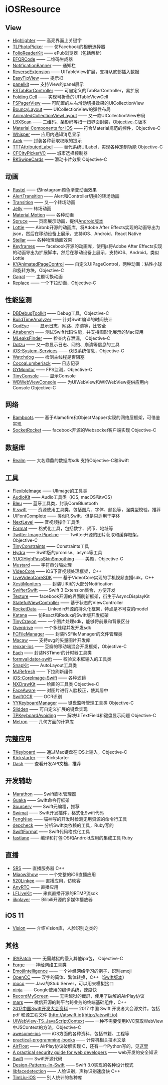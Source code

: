 # iOSResource

## View

* [Highlighter](https://github.com/younatics/Highlighter) —— 高亮界面上关键字
* [TLPhotoPicker](https://github.com/tilltue/TLPhotoPicker) —— 仿Facebook的相册选择器
* [FolioReaderKit](https://github.com/FolioReader/FolioReaderKit) —— ePub浏览器（包括解析）
* [EFQRCode](https://github.com/EyreFree/EFQRCode) —— 二维码生成器
* [NotificationBanner](https://github.com/Daltron/NotificationBanner) —— 通知栏
* [ReverseExtension](https://github.com/marty-suzuki/ReverseExtension) —— UITableView扩展，支持从底部插入数据
* [EasyTipView](https://github.com/teodorpatras/EasyTipView) —— 提示框
* [panelkit](https://github.com/louisdh/panelkit) —— 支持View的panel展示
* [ESTabBarController](https://github.com/eggswift/ESTabBarController) —— 可自定义的TabBarController，易扩展
* [Folding Cell](https://github.com/Ramotion/folding-cell) —— 实现可折叠的UITableViewCell
* [FSPagerView](https://github.com/WenchaoD/FSPagerView) —— 可配置的左右滑动切换效果的UICollectionView
* [BouncyLayout](https://github.com/roberthein/BouncyLayout) —— UICollectionView的弹性布局
* [AnimatedCollectionViewLayout](https://github.com/KelvinJin/AnimatedCollectionViewLayout) —— 又一款UICollectionView布局
* [LBXScan](https://github.com/MxABC/swiftScan) —— 二维码、条形码等扫一扫界面封装，[Objective-C版本](https://github.com/MxABC/LBXScan)
* [Material Components for iOS](https://github.com/material-components/material-components-ios) —— 符合Material规范的控件，Objective-C
* [Whisper](https://github.com/hyperoslo/Whisper) —— 应用内通知消息显示
* [Arek](https://github.com/ennioma/arek) —— 封装各种获取权限的提示
* [TTTAttributedLabel](https://github.com/TTTAttributedLabel/TTTAttributedLabel) —— 替代系统UILabel，实现各种定制功能 Objective-C
* [CFCityPickerVC](https://github.com/CharlinFeng/CFCityPickerVC) —— 城市选择控制器
* [RKSwipeCards](https://github.com/cwRichardKim/RKSwipeCards) —— 滑动卡片效果 Objective-C

## 动画

* [Pastel](https://github.com/cruisediary/Pastel) —— 仿Instagram颜色渐变动画效果
* [AlertTransition](https://github.com/loopeer/AlertTransition) —— Alert和Controller切换的转场动画
* [Transition](https://github.com/Touchwonders/Transition) —— 又一个转场动画
* [Jelly](https://github.com/SebastianBoldt/Jelly) —— 转场动画
* [Material Motion](https://github.com/material-motion/material-motion-swift) —— 各种动画
* [Spruce](https://github.com/willowtreeapps/spruce-ios) —— 页面展示动画，提供[Android版本](https://github.com/willowtreeapps/spruce-android)
* [Lottie](https://github.com/airbnb/lottie-ios) —— Airbnb开源的动画库，将Adobe After Effects实现的动画导出为json，然后在移动设备上展示，支持iOS、Android、React Native
* [Stellar](https://github.com/AugustRush/Stellar) —— 各种物理动画效果
* [Keyframes](https://github.com/facebookincubator/Keyframes) —— facebook开源的动画库，使用js将Adobe After Effects实现的动画导出为扩展脚本，然后在移动设备上展示，支持iOS、Android，类似Lottie
* [KYAnimatedPageControl](https://github.com/KittenYang/KYAnimatedPageControl) —— 自定义UIPageControl，两种动画：粘性小球和旋转方块，Objective-C
* [Gagat](https://github.com/Boerworz/Gagat) —— 主题切换动画
* [Replace](https://github.com/MartinRGB/Replace-iOS) —— 一个下拉动画，Objective-C

## 性能监测

* [DBDebugToolkit](https://github.com/dbukowski/DBDebugToolkit) —— Debug工具，Objective-C
* [BuildTimeAnalyzer](https://github.com/RobertGummesson/BuildTimeAnalyzer-for-Xcode) —— 针对Swift编译的时间统计
* [GodEye](https://github.com/zixun/GodEye) —— 显示日志、网路、崩溃等，比较全
* [Attabench](https://github.com/lorentey/Attabench) —— 测试Swift代码性能，并支持图形化展示的Mac应用
* [MLeaksFinder](https://github.com/Zepo/MLeaksFinder) —— 检查内存泄漏， Objective-C
* [Dotzu](https://github.com/remirobert/Dotzu) —— 又一款显示日志、网络、崩溃等信息的工具
* [iOS-System-Services](https://github.com/Shmoopi/iOS-System-Services) —— 获取系统信息，Objective-C
* [Watchdog](https://github.com/wojteklu/Watchdog) —— 检测主线程是否阻塞
* [CocoaLumberjack](https://github.com/CocoaLumberjack/CocoaLumberjack) —— 日志记录
* [GYMonitor](https://github.com/featuretower/GYMonitor) —— FPS监测，Objective-C
* [TinyConsole](https://github.com/Cosmo/TinyConsole) —— 显示Console
* [WBWebViewConsole](https://github.com/Naituw/WBWebViewConsole) —— 为UIWebView和WKWebView提供应用内Console Objective-C

## 网络

* [Bamboots](https://github.com/mmoaay/Bamboots) —— 基于Alamofire和ObjectMapper实现的网络层框架，可借鉴实现
* [SocketRocket](https://github.com/facebook/SocketRocket) —— facebook开源的Websocket客户端实现 Objective-C

## 数据库

* [Realm](https://github.com/realm/realm-cocoa) —— 大名鼎鼎的数据库sdk 支持Objective-C和Swift

## 工具

* [FlexibleImage](https://github.com/Kawoou/FlexibleImage) —— UIImage的工具类
* [AudioKit](https://github.com/audiokit/AudioKit) —— Audio工具类（iOS, macOS和tvOS）
* [Bleu](https://github.com/1amageek/Bleu) —— 蓝牙工具类，封装CoreBluetooth
* [R.swift](https://github.com/mac-cain13/R.swift) —— 资源使用工具类，包括图片、字体、颜色等，强类型校验，推荐
* [UIFontComplete](https://github.com/Nirma/UIFontComplete) —— 类似R.Swift，但是只适用于字体
* [NextLevel](https://github.com/NextLevel/NextLevel) —— 音视频操作工具类
* [Format](https://github.com/marmelroy/Format) —— 格式化工具，包括数字、货币、地址等
* [Twitter Image Pipeline](https://github.com/twitter/ios-twitter-image-pipeline) —— Twitter开源的图片获取和缓存框架， Objective-C
* [TinyConstraints](https://github.com/roberthein/TinyConstraints) —— Constraints工具
* [Hydra](https://github.com/malcommac/Hydra) —— Swift版的promise、async等工具
* [YUCIHighPassSkinSmoothing](https://github.com/YuAo/YUCIHighPassSkinSmoothing) —— 美颜，Objective-C
* [Mustard](https://github.com/mathewsanders/Mustard) —— 字符串分隔处理
* [VideoCore](https://github.com/jgh-/VideoCore) —— iOS下音视频处理框架，C++
* [LiveVideoCoreSDK](https://github.com/runner365/LiveVideoCoreSDK) —— 基于VideoCore实现的手机视频直播sdk，C++
* [XestiMonitors](https://github.com/eBardX/XestiMonitors) —— 封装UIKit的大部分Notification
* [SwifterSwift](https://github.com/SwifterSwift/SwifterSwift) —— Swift 3 Extension集合，方便开发
* [Texture](https://github.com/texturegroup/texture) —— facebook开源的界面刷新框架，衍生于AsyncDisplayKit
* [StatefulViewController](https://github.com/aschuch/StatefulViewController) —— 基于状态的ViewController
* [RocketData](https://github.com/linkedin/RocketData) —— Linkedin开源的持久化框架，特点是不可变的model
* [Katana](https://github.com/BendingSpoons/katana-swift) —— 仿React和Redux的Swift版开发框架
* [TinyCrayon](https://github.com/TinyCrayon/TinyCrayon-iOS-SDK) —— 一个图片处理sdk，能够将前景和背景区分
* [Overdrive](https://github.com/arikis/Overdrive) —— 一个多线程并发开发sdk
* [FCFileManager](https://github.com/fabiocaccamo/FCFileManager) —— 封装NSFileManager的文件管理类
* [Macaw](https://github.com/exyte/Macaw) —— 支持svg的矢量图片开发库
* [rexxar-ios](https://github.com/douban/rexxar-ios) —— 豆瓣的移动端混合开发框架，Objective-C
* [Each](https://github.com/dalu93/Each) —— 封装NSTimer的计时器工具类
* [formvalidator-swift](https://github.com/ustwo/formvalidator-swift) —— 校验文本框输入的工具类
* [SnapKit](https://github.com/SnapKit/SnapKit) —— AutoLayout工具类
* [MJRefresh](https://github.com/CoderMJLee/MJRefresh) —— 下拉刷新组件
* [iOS-CoreImage-Swift](https://github.com/zhangao0086/iOS-CoreImage-Swift) —— 各种滤镜
* [NXDrawKit](https://github.com/Nicejinux/NXDrawKit) —— 绘画的工具类 Objective-C
* [FaceAware](https://github.com/BeauNouvelle/FaceAware) —— 对图片进行人脸校正，使其居中
* [SwiftOCR](https://github.com/garnele007/SwiftOCR) —— OCR识别
* [YYKeyboardManager](https://github.com/ibireme/YYKeyboardManager) —— 键盘监听管理工具类 Objective-C
* [Slidden](https://github.com/Brimizer/Slidden) —— 可自定义扩展的键盘实现
* [TPKeyboardAvoiding](https://github.com/michaeltyson/TPKeyboardAvoiding) —— 解决UITextField和键盘显示问题 Objective-C
* [Metron](https://github.com/toineheuvelmans/Metron) —— 几何方面的计算库

## 完整应用

* [TKeyboard](https://github.com/music4kid/TKeyboard) —— 通过Mac键盘在iOS上输入，Objective-C
* [Kickstarter](https://github.com/kickstarter/ios-oss) —— Kickstarter
* [Dash](https://github.com/Kapeli/Dash-iOS) —— 查看开发API文档，推荐

## 开发辅助

* [Marathon](https://github.com/JohnSundell/Marathon) —— Swift脚本管理器
* [Guaka](https://github.com/nsomar/Guaka) —— Swift命令行框架
* [Sourcery](https://github.com/krzysztofzablocki/Sourcery) —— Swift元编程，推荐
* [Swimat](https://github.com/Jintin/Swimat) —— Swift开发插件，格式化Swift代码
* [FengNiao](https://github.com/onevcat/FengNiao) —— 喵神写的开发时检测无用资源的命令行工具
* [depcheck](https://github.com/wojteklu/depcheck) —— 分析Swift类依赖的工具，Ruby写的
* [SwiftFormat](https://github.com/nicklockwood/SwiftFormat) —— Swift代码格式化工具
* [fastlane](https://github.com/fastlane/fastlane) —— 编译和打包iOS和Android应用的集成工具 Ruby

## 直播

* [SRS](https://github.com/smartdu/srs) —— 直播服务器 C++
* [MiaowShow](https://github.com/SunLiner/MiaowShow) —— 一个完整的iOS直播应用
* [520Linkee](https://github.com/jiaair/520Linkee) —— 直播应用，仿映客
* [AnyRTC](https://github.com/AnyRTC/AnyRTC-RTMP) —— 直播应用
* [LFLiveKit](https://github.com/LaiFengiOS/LFLiveKit) —— 来疯直播开源的RTMP流sdk
* [ijkplayer](https://github.com/Bilibili/ijkplayer) —— Bilibili开源的多媒体播放器

## iOS 11

* [Vision](https://github.com/jeffreybergier/Blog-Getting-Started-with-Vision) —— 介绍Vision库，人脸识别之类的

## 其他

* [IPAPatch](https://github.com/Naituw/IPAPatch) —— 无需越狱的侵入其他ipa包， Objective-C
* [Forge](https://github.com/hollance/Forge) —— 神经网络工具类
* [EmojiIntelligence](https://github.com/Luubra/EmojiIntelligence) —— 一个神经网络学习的例子，识别emoji
* [OpenCC](https://github.com/BYVoid/OpenCC) —— 汉字的简体、繁体转换，C++（[Swift版本](https://github.com/XQS6LB3A/SwiftyOpenCC)）
* [moco](https://github.com/dreamhead/moco) —— Java的Stub Server，可以用来模拟接口
* [ninja](https://github.com/ninja-build/ninja) —— Google使用的编译系统，速度快
* [RecordMyScreen](https://github.com/xindawndev/RecordMyScreen-iOS10) —— 无需越狱的截屏，使用了破解的AirPlay协议
* [mars](https://github.com/Tencent/mars) —— 微信开源的跨平台跨业务的终端基础组件，C++
* [2017中国Swift开发大会资料](https://github.com/atConf/atswift-2017-resources) —— 2017 中国 Swift 开发者大会源文件，包括 pdf 和源工程文件 [http://atswift.io](http://atswift.io)
* [UIWebView-TS_JavaScriptContext](https://github.com/TomSwift/UIWebView-TS_JavaScriptContext) —— 一种不需要使用KVC获取WebView中JSContext的方法，Objective-C
* [awesome-ios](https://github.com/vsouza/awesome-ios) —— iOS方面的各种资料，包括书籍、工程等
* [practical-programming-books](https://github.com/EZLippi/practical-programming-books) —— 计算机相关技术文章
* [AirFloat](https://github.com/trenskow/AirFloat) —— AirPlay协议破解实现 C，还有一个Python写的，见[这里](https://github.com/espes/Slave-in-the-Magic-Mirror)
* [A practical security guide for web developers](https://github.com/FallibleInc/security-guide-for-developers) —— web开发的安全知识
* [Swift](https://github.com/apple/swift) —— Swift开源代码
* [Design-Patterns-In-Swift](https://github.com/ochococo/Design-Patterns-In-Swift) —— Swift 3.0实现的各种设计模式
* [libfacedetection](https://github.com/ShiqiYu/libfacedetection) —— 人脸识别，声称识别速度快 C++
* [TimLiu-iOS](https://github.com/Tim9Liu9/TimLiu-iOS) —— 别人统计的各种库
